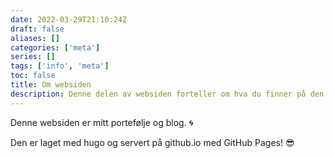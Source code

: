 ```yaml
---
date: 2022-03-29T21:10:24Z
draft: false
aliases: []
categories: ['meta']
series: []
tags: ['info', 'meta']
toc: false
title: Om websiden
description: Denne delen av websiden forteller om hva du finner på den.
---
```


Denne websiden er mitt portefølje og blog. :cyclone:

Den er laget med hugo og servert på github.io med GitHub Pages! :sunglasses:
